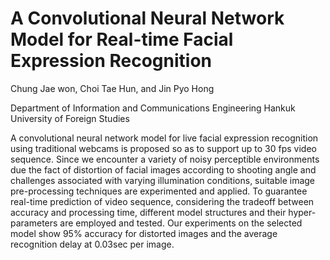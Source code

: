 # A Convolutional Neural Network Model for Real-time Facial Expression Recognition

Chung Jae won, Choi Tae Hun, and Jin Pyo Hong

Department of Information and Communications Engineering
Hankuk University of Foreign Studies


A convolutional neural network model for live facial expression recognition using traditional webcams is proposed so as to support up to 30 fps video sequence. 
Since we encounter a variety of noisy perceptible environments due the fact of distortion of facial images according to shooting angle and challenges associated with varying illumination conditions, suitable image pre-processing techniques are experimented and applied. To guarantee real-time prediction of video sequence, considering the tradeoff between accuracy and processing time, different model structures and their hyper-parameters are employed and tested. Our experiments on the selected model show 95% accuracy for distorted images and the average recognition delay at 0.03sec per image. 
